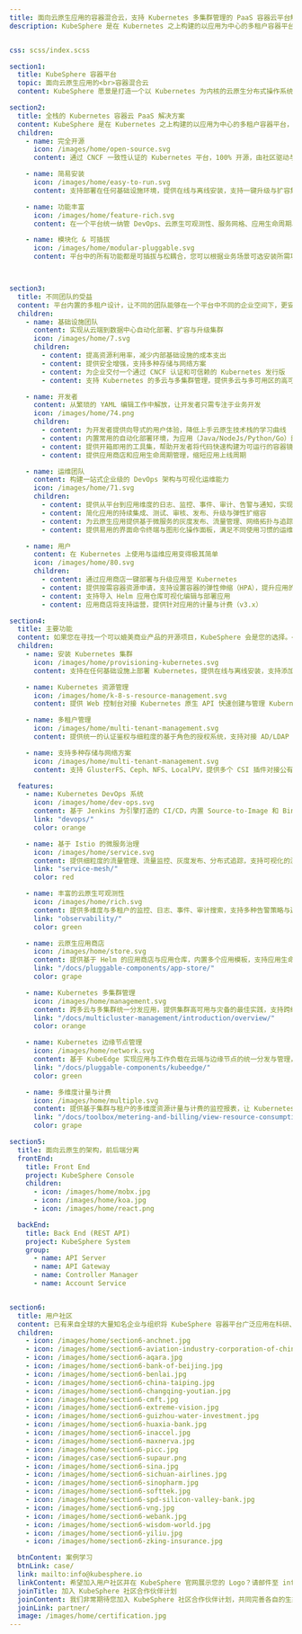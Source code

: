 ```yaml
---
title: 面向云原生应用的容器混合云，支持 Kubernetes 多集群管理的 PaaS 容器云平台解决方案 | KubeSphere
description: KubeSphere 是在 Kubernetes 之上构建的以应用为中心的多租户容器平台，完全开源，提供全栈的 IT 自动化运维的能力，简化企业的 DevOps 工作流。KubeSphere 提供了运维友好的向导式操作界面，帮助企业快速构建一个强大和功能丰富的容器云平台。


css: scss/index.scss

section1:
  title: KubeSphere 容器平台
  topic: 面向云原生应用的<br>容器混合云
  content: KubeSphere 愿景是打造一个以 Kubernetes 为内核的云原生分布式操作系统，它的架构可以非常方便地使第三方应用与云原生生态组件进行即插即用（plug-and-play）的集成，支持云原生应用在多云与多集群的统一分发和运维管理。

section2:
  title: 全栈的 Kubernetes 容器云 PaaS 解决方案
  content: KubeSphere 是在 Kubernetes 之上构建的以应用为中心的多租户容器平台，提供全栈的 IT 自动化运维的能力，简化企业的 DevOps 工作流。KubeSphere 提供了运维友好的向导式操作界面，帮助企业快速构建一个强大和功能丰富的容器云平台。
  children:
    - name: 完全开源
      icon: /images/home/open-source.svg
      content: 通过 CNCF 一致性认证的 Kubernetes 平台，100% 开源，由社区驱动与开发

    - name: 简易安装
      icon: /images/home/easy-to-run.svg
      content: 支持部署在任何基础设施环境，提供在线与离线安装，支持一键升级与扩容集群

    - name: 功能丰富
      icon: /images/home/feature-rich.svg
      content: 在一个平台统一纳管 DevOps、云原生可观测性、服务网格、应用生命周期、多租户、多集群、存储与网络

    - name: 模块化 & 可插拔
      icon: /images/home/modular-pluggable.svg
      content: 平台中的所有功能都是可插拔与松耦合，您可以根据业务场景可选安装所需功能组件



section3:
  title: 不同团队的受益
  content: 平台内置的多租户设计，让不同的团队能够在一个平台中不同的企业空间下，更安全地从云端到边缘部署云原生应用。开发者通过界面点击即可快速部署项目，平台内置丰富的云原生可观测性与 DevOps 工具集帮助运维人员定位问题和快速交付。KubeSphere 还能帮助基础设施团队在数据中心与多个云上高效地部署与运维多集群，避免单一云厂商绑定。
  children:
    - name: 基础设施团队
      content: 实现从云端到数据中心自动化部署、扩容与升级集群
      icon: /images/home/7.svg
      children:
        - content: 提高资源利用率，减少内部基础设施的成本支出
        - content: 提供安全增强，支持多种存储与网络方案
        - content: 为企业交付一个通过 CNCF 认证和可信赖的 Kubernetes 发行版
        - content: 支持 Kubernetes 的多云与多集群管理，提供多云与多可用区的高可用

    - name: 开发者
      content: 从繁琐的 YAML 编辑工作中解放，让开发者只需专注于业务开发
      icon: /images/home/74.png
      children:
        - content: 为开发者提供向导式的用户体验，降低上手云原生技术栈的学习曲线
        - content: 内置常用的自动化部署环境，为应用（Java/NodeJs/Python/Go）部署提供定制化的容器运行环境
        - content: 提供开箱即用的工具集，帮助开发者将代码快速构建为可运行的容器镜像，提高开发效率
        - content: 提供应用商店和应用生命周期管理，缩短应用上线周期

    - name: 运维团队
      content: 构建一站式企业级的 DevOps 架构与可视化运维能力
      icon: /images/home/71.svg
      children:
        - content: 提供从平台到应用维度的日志、监控、事件、审计、告警与通知，实现集中式与多租户隔离的可观测性
        - content: 简化应用的持续集成、测试、审核、发布、升级与弹性扩缩容
        - content: 为云原生应用提供基于微服务的灰度发布、流量管理、网络拓扑与追踪
        - content: 提供易用的界面命令终端与图形化操作面板，满足不同使用习惯的运维人员

    - name: 用户
      content: 在 Kubernetes 上使用与运维应用变得极其简单
      icon: /images/home/80.svg
      children:
        - content: 通过应用商店一键部署与升级应用至 Kubernetes
        - content: 提供按需容器资源申请，支持设置容器的弹性伸缩（HPA），提升应用的可靠性与灵活性
        - content: 支持导入 Helm 应用仓库可视化编辑与部署应用
        - content: 应用商店将支持运营，提供针对应用的计量与计费（v3.x）

section4:
  title: 主要功能
  content: 如果您在寻找一个可以媲美商业产品的开源项目，KubeSphere 会是您的选择。<br> <br>我们在 <a class='inner-a' target='_blank' href='https://github.com/kubesphere/kubesphere/blob/master/docs/roadmap.md'>RoadMap</a> 列出了下一个版本的规划，欢迎所有人为社区提供您的需求、建议与反馈。
  children:
    - name: 安装 Kubernetes 集群
      icon: /images/home/provisioning-kubernetes.svg
      content: 支持在任何基础设施上部署 Kubernetes，提供在线与离线安装，支持添加 GPU 节点

    - name: Kubernetes 资源管理
      icon: /images/home/k-8-s-resource-management.svg
      content: 提供 Web 控制台对接 Kubernetes 原生 API 快速创建与管理 Kubernetes 资源，内置多维度的可观测性

    - name: 多租户管理
      icon: /images/home/multi-tenant-management.svg
      content: 提供统一的认证鉴权与细粒度的基于角色的授权系统，支持对接 AD/LDAP

    - name: 支持多种存储与网络方案
      icon: /images/home/multi-tenant-management.svg
      content: 支持 GlusterFS、Ceph、NFS、LocalPV，提供多个 CSI 插件对接公有云与企业级存储；提供面向物理机 Kubernetes 环境的负载均衡器 <a class='inner-a' target='_blank' href='https://porterlb.io'>OpenELB</a>，支持网络策略可视化，支持 Calico、Flannel、Cilium、Kube-OVN 等网络插件

  features:
    - name: Kubernetes DevOps 系统
      icon: /images/home/dev-ops.svg
      content: 基于 Jenkins 为引擎打造的 CI/CD，内置 Source-to-Image 和 Binary-to-Image 自动化打包部署工具
      link: "devops/"
      color: orange

    - name: 基于 Istio 的微服务治理
      icon: /images/home/service.svg
      content: 提供细粒度的流量管理、流量监控、灰度发布、分布式追踪，支持可视化的流量拓扑
      link: "service-mesh/"
      color: red

    - name: 丰富的云原生可观测性
      icon: /images/home/rich.svg
      content: 提供多维度与多租户的监控、日志、事件、审计搜索，支持多种告警策略与通知渠道，支持日志转发
      link: "observability/"
      color: green

    - name: 云原生应用商店
      icon: /images/home/store.svg
      content: 提供基于 Helm 的应用商店与应用仓库，内置多个应用模板，支持应用生命周期管理
      link: "/docs/pluggable-components/app-store/"
      color: grape

    - name: Kubernetes 多集群管理
      icon: /images/home/management.svg
      content: 跨多云与多集群统一分发应用，提供集群高可用与灾备的最佳实践，支持跨级群的可观测性
      link: "/docs/multicluster-management/introduction/overview/"
      color: orange

    - name: Kubernetes 边缘节点管理
      icon: /images/home/network.svg
      content: 基于 KubeEdge 实现应用与工作负载在云端与边缘节点的统一分发与管理，解决在海量边、端设备上完成应用交付、运维、管控的需求
      link: "/docs/pluggable-components/kubeedge/"
      color: green

    - name: 多维度计量与计费
      icon: /images/home/multiple.svg
      content: 提供基于集群与租户的多维度资源计量与计费的监控报表，让 Kubernetes 运营成本更透明
      link: "/docs/toolbox/metering-and-billing/view-resource-consumption/"
      color: grape

section5:
  title: 面向云原生的架构，前后端分离
  frontEnd:
    title: Front End
    project: KubeSphere Console
    children:
      - icon: /images/home/mobx.jpg
      - icon: /images/home/koa.jpg
      - icon: /images/home/react.png

  backEnd:
    title: Back End (REST API)
    project: KubeSphere System
    group:
      - name: API Server
      - name: API Gateway
      - name: Controller Manager
      - name: Account Service


section6:
  title: 用户社区
  content: 已有来自全球的大量知名企业与组织将 KubeSphere 容器平台广泛应用在科研、生产环境以及他们的商业产品中，</br> 点击<a class='inner-a' target='_blank' href='case/'>案例学习</a>查看更详细的典型用户的实践案例文章。
  children:
    - icon: /images/home/section6-anchnet.jpg
    - icon: /images/home/section6-aviation-industry-corporation-of-china.jpg
    - icon: /images/home/section6-aqara.jpg
    - icon: /images/home/section6-bank-of-beijing.jpg
    - icon: /images/home/section6-benlai.jpg
    - icon: /images/home/section6-china-taiping.jpg
    - icon: /images/home/section6-changqing-youtian.jpg
    - icon: /images/home/section6-cmft.jpg
    - icon: /images/home/section6-extreme-vision.jpg
    - icon: /images/home/section6-guizhou-water-investment.jpg
    - icon: /images/home/section6-huaxia-bank.jpg
    - icon: /images/home/section6-inaccel.jpg
    - icon: /images/home/section6-maxnerva.jpg
    - icon: /images/home/section6-picc.jpg
    - icon: /images/case/section6-supaur.png
    - icon: /images/home/section6-sina.jpg
    - icon: /images/home/section6-sichuan-airlines.jpg
    - icon: /images/home/section6-sinopharm.jpg
    - icon: /images/home/section6-softtek.jpg
    - icon: /images/home/section6-spd-silicon-valley-bank.jpg
    - icon: /images/home/section6-vng.jpg
    - icon: /images/home/section6-webank.jpg
    - icon: /images/home/section6-wisdom-world.jpg
    - icon: /images/home/section6-yiliu.jpg
    - icon: /images/home/section6-zking-insurance.jpg

  btnContent: 案例学习
  btnLink: case/
  link: mailto:info@kubesphere.io
  linkContent: 希望加入用户社区并在 KubeSphere 官网展示您的 Logo？请邮件至 info@kubesphere.io
  joinTitle: 加入 KubeSphere 社区合作伙伴计划
  joinContent: 我们非常期待您加入 KubeSphere 社区合作伙伴计划，共同完善各自的生态，加速您的业务增长。
  joinLink: partner/
  image: /images/home/certification.jpg
---
```

